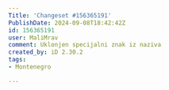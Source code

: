 ```yaml
---
Title: 'Changeset #156365191'
PublishDate: 2024-09-08T18:42:42Z
id: 156365191
user: MaliMrav
comment: Uklonjen specijalni znak iz naziva
created_by: iD 2.30.2
tags:
- Montenegro

---
```

